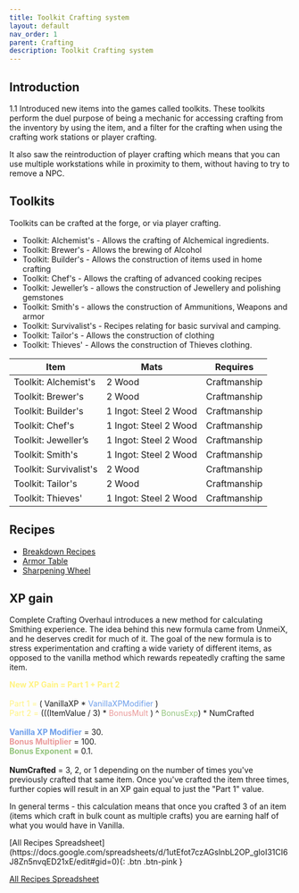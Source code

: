 ```yaml
---
title: Toolkit Crafting system
layout: default
nav_order: 1
parent: Crafting
description: Toolkit Crafting system
---
```


## Introduction

1.1 Introduced new items into the games called toolkits. These toolkits perform the duel purpose of being a mechanic for accessing crafting from the inventory by using the item, and a filter for the crafting when using the crafting work stations or player crafting.

It also saw the reintroduction of player crafting which means that you can use multiple workstations while in proximity to them, without having to try to remove a NPC.

## Toolkits

Toolkits can be crafted at the forge, or via player crafting.

* Toolkit: Alchemist's - Allows the crafting of Alchemical ingredients. 
* Toolkit: Brewer's - Allows the brewing of Alcohol 
* Toolkit: Builder's - Allows the construction of items used in home crafting
* Toolkit: Chef's - Allows the crafting of advanced cooking recipes
* Toolkit: Jeweller’s - allows the construction of Jewellery and polishing gemstones
* Toolkit: Smith's - allows the construction of Ammunitions, Weapons and armor
* Toolkit: Survivalist's - Recipes relating for basic survival and camping.
* Toolkit: Tailor's - Allows the construction of clothing
* Toolkit: Thieves' - Allows the construction of Thieves clothing.

Item | Mats | Requires
-- | -- | --
Toolkit: Alchemist's | 2 Wood | Craftmanship
Toolkit: Brewer's | 2 Wood | Craftmanship
Toolkit: Builder's | 1 Ingot: Steel 2 Wood | Craftmanship
Toolkit: Chef's | 1 Ingot: Steel 2 Wood | Craftmanship
Toolkit: Jeweller’s | 1 Ingot: Steel 2 Wood | Craftmanship
Toolkit: Smith's | 1 Ingot: Steel 2 Wood | Craftmanship
Toolkit: Survivalist's | 2 Wood | Craftmanship
Toolkit: Tailor's | 2 Wood | Craftmanship
Toolkit: Thieves' | 1 Ingot: Steel 2 Wood | Craftmanship

## Recipes

* [Breakdown Recipes](Breakdown-Recipes.html)
* [Armor Table](Armor-Table-Recipes.html)
* [Sharpening Wheel](Sharpening-Wheel.html)

## XP gain

Complete Crafting Overhaul introduces a new method for calculating Smithing experience. The idea behind this new formula came from UnmeiX, and he deserves credit for much of it. The goal of the new formula is to stress experimentation and crafting a wide variety of different items, as opposed to the vanilla method which rewards repeatedly crafting the same item.

<div>
<font style="color: #FFF380;"><strong>New XP Gain = Part 1 + Part 2</strong></font><br><br>
<font style="color: #FFF380;"> Part 1 = </font> ( VanillaXP * <font style="color: #6d9eeb;">VanillaXPModifier</font> )<br>
<font style="color: #FFF380;"> Part 2 = </font> (((ItemValue / 3) * <font style="color: #ea9999;"> BonusMult </font> ) ^ <font style="color: #93c47d;">BonusExp</font>) * NumCrafted <br>
<br>
<font style="color: #6d9eeb;"><strong>Vanilla XP Modifier</strong></font> = 30.<br>
<font style="color: #ea9999;"><strong>Bonus Multiplier</strong></font> = 100.<br>
<font style="color: #93c47d;"><strong>Bonus Exponent</strong></font> = 0.1.<br>
<br>
<strong>NumCrafted</strong> = 3, 2, or 1 depending on the number of times you've previously crafted that same item. Once you've crafted the item three times, further copies will result in an XP gain equal to just the "Part 1" value.
</div>

In general terms - this calculation means that once you crafted 3 of an item (items which craft in bulk count as multiple crafts) you are earning half of what you would have in Vanilla.

<span class="fs-6">
[All Recipes Spreadsheet](https://docs.google.com/spreadsheets/d/1utEfot7czAGslnbL2OP_gIoI31CI6J8Zn5nvqED21xE/edit#gid=0){: .btn .btn-pink }

[All Recipes Spreadsheet](https://docs.google.com/spreadsheets/d/1utEfot7czAGslnbL2OP_gIoI31CI6J8Zn5nvqED21xE/edit#gid=0)
